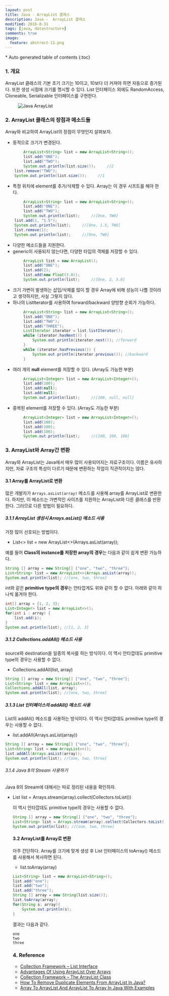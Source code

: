 ```yaml
---
layout: post
title: Java - ArrayList 클래스
description: Java -  ArrayList 클래스
modified: 2016-8-31
tags: [java, datastructure]
comments: true
image:
  feature: abstract-11.png
---
```


<section id="table-of-contents" class="toc">
<div id="drawer" markdown="1">
*  Auto generated table of contents
{:toc}
</div>
</section><!-- /#table-of-contents -->


### 1. 개요 

ArrayList 클래스의 기본 초기 크기는 10이고, 10보다 더 커져야 하면 자동으로 증가된다. 또한 생성 시점에 크기를 명시할 수 있다. List 인터페이스 외에도 RandomAccess, Cloneable, Serializable 인터페이스를 구현한다. 

<figure>
	<img src="http://javaconceptoftheday.com/wp-content/uploads/2014/12/ArrayListClass.png" alt="Java ArrayList">
</figure>

### 2. ArrayList 클래스의 장점과 메소드들

Array와 비교하여 ArrayList의 장점이 무엇인지 살펴보자. 

- 동적으로 크기가 변경된다.

```java
        ArrayList<String> list = new ArrayList<String>();
        list.add("ONE");
        list.add("TWO");
        System.out.println(list.size());     //2
	list.remove("TWO");
	System.out.println(list.size());     //1
```

- 특정 위치에 element를 추가/삭제할 수 있다. Array는 이 경우 시프트를 해야 한다. 

```java
        ArrayList<String> list = new ArrayList<String>();
        list.add("ONE");
        list.add("TWO");
        System.out.println(list);     //[One, TWO]
	list.add(1, "1.5");
	System.out.println(list);     //[One, 1.5, TWO]
	list.remove(1);		
	System.out.println(list);     //[One, TWO]
```

- 다양한 메소드들을 지원한다. 
- generic이 사용되지 않는다면, 다양한 타입의 객체를 저장할 수 있다. 

```java
        ArrayList list = new ArrayList();
        list.add("ONE");
        list.add(2);
        list.add(new Float(3.0));
        System.out.println(list);     //[One, 2, 3.0]
```

- 크기 가변이 발생하는 삽입/삭제를 많이 할 경우 Array에 비해 성능이 나쁠 것이라고 생각하지만, 사실 그렇지 않다. 
- 하나의 ListIterator를 사용하여 forward/backward 양방향 순회가 가능하다. 

```java
        ArrayList<String> list = new ArrayList<String>();        
        list.add("ONE");
        list.add("TWO");
        list.add("THREE");
        ListIterator iterator = list.listIterator();
        while (iterator.hasNext()) {
            System.out.println(iterator.next()); //forward
        }         
        while (iterator.hasPrevious()) {
            System.out.println(iterator.previous()); //backward
        }
```

- 여러 개의 **null** element를 저장할 수 있다. (Array도 가능한 부분)

```java
        ArrayList<Integer> list = new ArrayList<Integer>();      
        list.add(100);
        list.add(null); 
        list.add(null);
        System.out.println(list);     //[100, null, null]
```

- 중복된 element를 저장할 수 있다. (Array도 가능한 부분)

```java
        ArrayList<Integer> list = new ArrayList<Integer>();      
        list.add(100);
        list.add(100); 
        list.add(100);
        System.out.println(list);     //[100, 100, 100]
```

### 3. ArrayList와 Array간 변환

Array와 ArrayList는 Java에서 매우 많이 사용되어지는 자료구조이다. 이름은 유사하지만, 자료 구조의 특성이 다르기 때문에 변환하는 작업이 직관적이지는 않다. 

#### 3.1 Array를 ArrayList로 변환

많은 개발자가 `Arrays.asList(array)` 메소드를 사용해 array를 ArrayList로 변환한다. 하지만, 이 메소드는 가변적인 사이즈를 지원하는 ArrayList와 다른 클래스를 반환한다. 그러므로 다른 방법이 필요하다.

##### 3.1.1 ArrayList 생성시 Arrays.asList() 메소드 사용

가장 많이 선호되는 방법이다. 

- List<> list = new ArrayList<>(Arrays.asList(array));

예를 들어 **Class의 instance를 저장한 array의 경우**는 다음과 같이 쉽게 변환 가능하다. 

```java
String [] array = new String[] {"one", "two", "three"};
List<String> list = new ArrayList<>(Arrays.asList(array));
System.out.println(list); //[one, two, three]
```
int와 같은 **primitive type의 경우**는 안타깝게도 위와 같이 할 수 없다. 아래와 같이 하나씩 옮겨야 한다. 

```java
int[] array = {1, 2, 3};
List<Integer> list = new ArrayList<>();
for(int i : array) {
    list.add(i);
}
System.out.println(list); //[1, 2, 3]
```

##### 3.1.2 Collections.addAll() 메소드 사용

source와 destination을 일종의 복사를 하는 방식이다. 이 역시 안타깝데도 primitive type의 경우는 사용할 수 없다.

- Collections.addAll(list, array)

```java
String [] array = new String[] {"one", "two", "three"};
List<String> list = new ArrayList<>();
Collections.addAll(list, array);
System.out.println(list); //[one, two, three]
```

##### 3.1.3 List 인터페이스의 addAll() 메소드 사용

List의 addAll() 메소드를 사용하는 방식이다. 이 역시 안타깝데도 primitive type의 경우는 사용할 수 없다.

- list.addAll(Arrays.asList(array))

```java
String [] array = new String[] {"one", "two", "three"};
List<String> list = new ArrayList<>();
list.addAll(Arrays.asList(array));
System.out.println(list); //[one, two, three]
```

###### 3.1.4 Java 8의 Stream 사용하기 

Java 8의 Stream에 대해서는 따로 정리된 내용을 확인하자. 

- List<Object> list = Arrays.stream(array).collect(Collectors.toList())

이 역시 안타깝데도 primitive type의 경우는 사용할 수 없다.

```java
String [] array = new String[] {"one", "two", "three"};
List<String> list = Arrays.stream(array).collect(Collectors.toList());
System.out.println(list); //[one, two, three]
```

#### 3.2 ArrayList를 Array로 변환

아주 간단하다. Array를 크기에 맞게 생성 후 List 인터페이스의 toArray() 메소드를 사용해서 복사하면 된다. 

- list.toArray(array)

```java
List<String> list = new ArrayList<String>();
list.add("one");
list.add("two");
list.add("three");
String [] array = new String[list.size()];
list.toArray(array);
for(String s: array){
    System.out.println(s); 
}
```

결과는 다음과 같다. 

```
one
two
three
```

### 4. Reference

- [Collection Framework – List Interface](http://javaconceptoftheday.com/collection-framework-list-interface/)
- [Advantages Of Using ArrayList Over Arrays](http://javaconceptoftheday.com/advantages-of-using-arraylist-over-arrays/)
- [Collection Framework – The ArrayList Class](http://javaconceptoftheday.com/collection-framework-arraylist-class/)
- [How To Remove Duplicate Elements From ArrayList In Java?](http://javaconceptoftheday.com/how-to-remove-duplicate-elements-from-arraylist-in-java/)
- [Array To ArrayList And ArrayList To Array In Java With Examples](http://javaconceptoftheday.com/array-to-arraylist-in-java-with-examples/)


